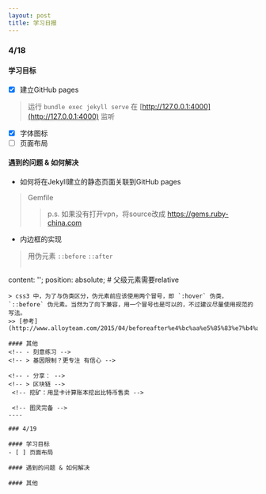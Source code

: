```yaml
---
layout: post
title: 学习日报
---
```


### 4/18

#### 学习目标
- [x] 建立GitHub pages
> 运行 `bundle exec jekyll serve` 在 [http://127.0.0.1:4000](http://127.0.0.1:4000) 监听
- [x] 字体图标
- [ ] 页面布局

#### 遇到的问题 & 如何解决
- 如何将在Jekyll建立的静态页面关联到GitHub pages
> Gemfile
>> p.s. 如果没有打开vpn，将source改成 https://gems.ruby-china.com
- 内边框的实现
> 用伪元素 `::before` `::after`
> ```CSS
content: '';
position: absolute; # 父级元素需要relative
```
> css3 中，为了与伪类区分，伪元素前应该使用两个冒号，即 `:hover` 伪类，`::before` 伪元素。当然为了向下兼容，用一个冒号也是可以的，不过建议尽量使用规范的写法。
>> [参考](http://www.alloyteam.com/2015/04/beforeafter%e4%bc%aa%e5%85%83%e7%b4%a0%e5%a6%99%e7%94%a8/)

#### 其他
<!-- - 刻意练习 -->
<!-- > 基因限制？更专注 有信心 -->

<!-- - 分享： -->
<!-- > 区块链 -->
 <!-- 挖矿：用显卡计算账本挖出比特币售卖 -->

 <!-- 图灵完备 -->
----

### 4/19

#### 学习目标
- [ ] 页面布局

#### 遇到的问题 & 如何解决

#### 其他
